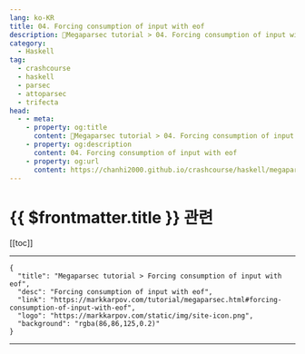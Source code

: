 ```yaml
---
lang: ko-KR
title: 04. Forcing consumption of input with eof
description: 🐑Megaparsec tutorial > 04. Forcing consumption of input with eof
category:
  - Haskell
tag: 
  - crashcourse
  - haskell
  - parsec
  - attoparsec
  - trifecta
head:
  - - meta:
    - property: og:title
      content: 🐑Megaparsec tutorial > 04. Forcing consumption of input with eof
    - property: og:description
      content: 04. Forcing consumption of input with eof
    - property: og:url
      content: https://chanhi2000.github.io/crashcourse/haskell/megaparsec/04.html
---
```


# {{ $frontmatter.title }} 관련

[[toc]]

---

```component VPCard
{
  "title": "Megaparsec tutorial > Forcing consumption of input with eof",
  "desc": "Forcing consumption of input with eof",
  "link": "https://markkarpov.com/tutorial/megaparsec.html#forcing-consumption-of-input-with-eof",
  "logo": "https://markkarpov.com/static/img/site-icon.png",
  "background": "rgba(86,86,125,0.2)"
}
```

---

<TagLinks />
